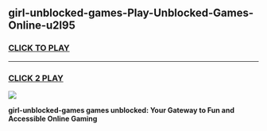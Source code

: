 
## girl-unblocked-games-Play-Unblocked-Games-Online-u2l95
<h3>
<a href="https://premium76.site?title=girl-unblocked-games&ref=25A">CLICK TO PLAY</a></h3>
<hr>

<h3>
<a href="https://premium76.site?title=girl-unblocked-games&ref=25A">CLICK 2 PLAY</a>
  
</h3>

<a href="https://premium76.site?title=girl-unblocked-games&ref=25A"><img src="https://clearcache.store/games.png"></a>


**girl-unblocked-games games unblocked: Your Gateway to Fun and Accessible Online Gaming**
